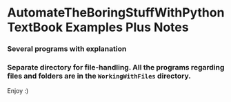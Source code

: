 # AutomateTheBoringStuffWithPython TextBook Examples Plus Notes


### Several programs with explanation 

### Separate directory for file-handling. All the programs regarding files and folders are in the `WorkingWithFiles` directory.


Enjoy :) 
